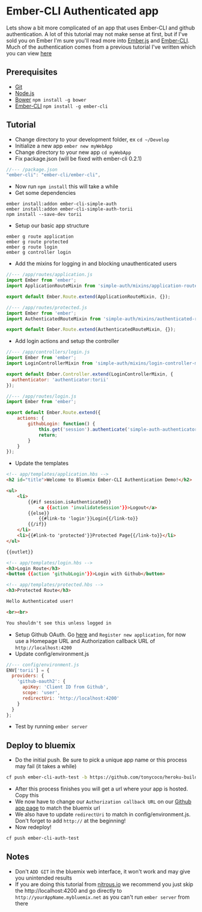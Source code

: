 # Ember-CLI Authenticated app

Lets show a bit more complicated of an app that uses Ember-CLI and github authentication. A lot of this tutorial may not make sense at first, but if I've sold you on Ember I'm sure you'll read more into [Ember.js](http://emberjs.com/) and [Ember-CLI](http://www.ember-cli.com/). Much of the authentication comes from a previous tutorial I've written which you can view [here](http://www.asciifarm.com/EmberAuthTutorial/)

## Prerequisites
- [Git](http://git-scm.com/downloads)
- [Node.js](https://nodejs.org/)
- [Bower](http://bower.io/) `npm install -g bower`
- [Ember-CLI](http://www.ember-cli.com/) `npm install -g ember-cli`

## Tutorial
- Change directory to your development folder, ex `cd ~/Develop`
- Initialize a new app `ember new myWebApp`
- Change directory to your new app `cd myWebApp`
- Fix package.json (will be fixed with ember-cli 0.2.1)
```javascript
//--- /package.json
"ember-cli": "ember-cli/ember-cli",
```
- Now run `npm install` this will take a while
- Get some dependencies
```
ember install:addon ember-cli-simple-auth
ember install:addon ember-cli-simple-auth-torii
npm install --save-dev torii
```
- Setup our basic app structure
```
ember g route application
ember g route protected
ember g route login
ember g controller login
```
- Add the mixins for logging in and blocking unauthenticated users
```javascript
//--- /app/routes/application.js
import Ember from 'ember';
import ApplicationRouteMixin from 'simple-auth/mixins/application-route-mixin';

export default Ember.Route.extend(ApplicationRouteMixin, {});
```
```javascript
//--- /app/routes/protected.js
import Ember from 'ember';
import AuthenticatedRouteMixin from 'simple-auth/mixins/authenticated-route-mixin';

export default Ember.Route.extend(AuthenticatedRouteMixin, {});
```
- Add login actions and setup the controller
```javascript
//--- /app/controllers/login.js
import Ember from 'ember';
import LoginControllerMixin from 'simple-auth/mixins/login-controller-mixin';

export default Ember.Controller.extend(LoginControllerMixin, {
  authenticator: 'authenticator:torii'
});
```
```javascript
//--- /app/routes/login.js
import Ember from 'ember';

export default Ember.Route.extend({
	actions: {
		githubLogin: function() {
			this.get('session').authenticate('simple-auth-authenticator:torii', 'github-oauth2');
			return;
		}
	}
});
```
- Update the templates
```html
<!-- app/templates/application.hbs -->
<h2 id="title">Welcome to Bluemix Ember-CLI Authentication Demo!</h2>

<ul>
	<li>
		{{#if session.isAuthenticated}}
			<a {{action 'invalidateSession'}}>Logout</a>
		{{else}}
			{{#link-to 'login'}}Login{{/link-to}}
		{{/if}}
	</li>
	<li>{{#link-to 'protected'}}Protected Page{{/link-to}}</li>
</ul>

{{outlet}}
```
```html
<!-- app/templates/login.hbs -->
<h3>Login Route</h3>
<button {{action 'githubLogin'}}>Login with Github</button>
```
```html
<!-- app/templates/protected.hbs -->
<h3>Protected Route</h3>

Hello Authenticated user!

<br><br>

You shouldn't see this unless logged in
```
- Setup Github OAuth. Go [here](https://github.com/settings/applications) and `Register new application`, for now use a Homepage URL and Authorization callback URL of `http://localhost:4200`
- Update config/environment.js
```js
//--- config/environment.js
ENV['torii'] = {
  providers: {
    'github-oauth2': {
      apiKey: 'Client ID from Github',
      scope: 'user',
      redirectUri: 'http://localhost:4200'
    }
  }
};
```
- Test by running `ember server`

## Deploy to bluemix
- Do the initial push. Be sure to pick a unique app name or this process may fail (it takes a while)
```bash
cf push ember-cli-auth-test -b https://github.com/tonycoco/heroku-buildpack-ember-cli.git
```
- After this process finishes you will get a url where your app is hosted. Copy this
- We now have to change our `Authorization callback URL` on our [Github app page](https://github.com/settings/applications/) to match the bluemix url
- We also have to update `redirectUri` to match in config/environment.js. Don't forget to add `http://` at the beginning!
- Now redeploy!
```bash
cf push ember-cli-auth-test
```

## Notes
- Don't `ADD GIT` in the bluemix web interface, it won't work and may give you unintended results
- If you are doing this tutorial from [nitrous.io](https://nitrous.io) we recommend you just skip the http://localhost:4200 and go directly to `http://yourAppName.mybluemix.net` as you can't run `ember server` from there